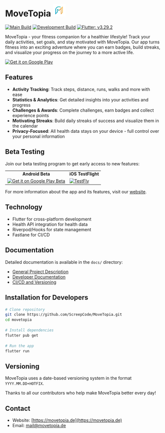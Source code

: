 # MoveTopia <img src="assets/icon/app_icon.png" width="40" height="40" alt="MoveTopia Logo">

[![Main Build](https://github.com/ScreepCode/MoveTopia/actions/workflows/build-android-release.yml/badge.svg?branch=main)](https://github.com/ScreepCode/MoveTopia/actions/workflows/build-android-release.yml)
[![Development Build](https://github.com/ScreepCode/MoveTopia/actions/workflows/build-dev-release.yml/badge.svg?branch=development)](https://github.com/ScreepCode/MoveTopia/actions/workflows/build-dev-release.yml)
[![Flutter: v3.29.2](https://img.shields.io/badge/Flutter-v3.29.2-blue.svg)](https://flutter.dev)

MoveTopia - your fitness companion for a healthier lifestyle! Track your daily activities, set
goals, and stay motivated with MoveTopia. Our app turns fitness into an exciting adventure where you
can earn badges, build streaks, and visualize your progress on the journey to a more active life.

<a href='https://play.google.com/store/apps/details?id=de.buseslaar.movetopia'><img alt='Get it on Google Play' src='https://play.google.com/intl/en_us/badges/static/images/badges/en_badge_web_generic.png' width="200"/></a>

## Features

- **Activity Tracking**: Track steps, distance, runs, walks and more with ease
- **Statistics & Analytics**: Get detailed insights into your activities and progress
- **Challenges & Awards**: Complete challenges, earn badges and collect experience points
- **Motivating Streaks**: Build daily streaks of success and visualize them in the calendar
- **Privacy-Focused**: All health data stays on your device - full control over your personal
  information

## Beta Testing

Join our beta testing program to get early access to new features:

<div align="center">
  <table>
    <tr>
      <td align="center"><b>Android Beta</b></td>
      <td align="center"><b>iOS TestFlight</b></td>
    </tr>
    <tr>
      <td>
        <a href="https://groups.google.com/g/movetopia-beta">
          <img alt="Get it on Google Play Beta" src="https://play.google.com/intl/en_us/badges/static/images/badges/en_badge_web_generic.png" width="180"/>
        </a>
      </td>
      <td>
        <a target='_blank' href="https://testflight.apple.com/join/1MYANqEt" title="MoveTopia on TestFly">
            <img width='200' src="https://beatscratch.io/assets/testflight-badge.png" alt="TestFly">
        </a>
      </td>
    </tr>
  </table>
</div>

For more information about the app and its features, visit our [website](https://movetopia.de).

## Technology

- Flutter for cross-platform development
- Health API integration for health data
- Riverpod/Hooks for state management
- Fastlane for CI/CD

## Documentation

Detailed documentation is available in the `docs/` directory:

- [General Project Description](docs/project/README.md)
- [Developer Documentation](docs/development/README.md)
- [CI/CD and Versioning](docs/ci_cd/README.md)

## Installation for Developers

```bash
# Clone repository
git clone https://github.com/ScreepCode/MoveTopia.git
cd movetopia

# Install dependencies
flutter pub get

# Run the app
flutter run
```

## Versioning
MoveTopia uses a date-based versioning system in the format `YYYY.MM.DD+HOTFIX`.

Thanks to all our contributors who help make MoveTopia better every day!

## Contact

- Website: [https://movetopia.de](https://movetopia.de)
- Email: [mail@movetopia.de](mailto:mail@movetopia.de)